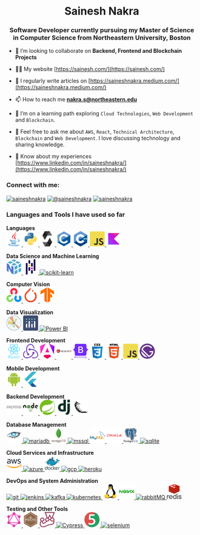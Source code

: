 <h1 align= "center">Sainesh Nakra</h1>
<h3 align="center">Software Developer currently pursuing my Master of Science in Computer Science from Northeastern University, Boston</h3>

- 👯 I’m looking to collaborate on **Backend, Frontend and Blockchain Projects**

- 👨‍💻 My website [https://sainesh.com/](https://sainesh.com/)

- 📝 I regularly write articles on [https://saineshnakra.medium.com/](https://saineshnakra.medium.com/)

- 📫 How to reach me **nakra.s@northeastern.edu**

- 🌱 I’m on a learning path exploring `Cloud Technologies`, `Web Development` and `Blockchain`.
  
- 💬 Feel free to ask me about  `AWS`, `React`, `Technical Architecture`, `Blockchain` 
  and `Web Development`. I love discussing technology and sharing knowledge.


- 📄 Know about my experiences [https://www.linkedin.com/in/saineshnakra/](https://www.linkedin.com/in/saineshnakra/)

<h3 align="left">Connect with me:</h3>
<p align="left">
<a href="https://linkedin.com/in/saineshnakra" target="blank"><img align="center" src="https://raw.githubusercontent.com/rahuldkjain/github-profile-readme-generator/master/src/images/icons/Social/linked-in-alt.svg" alt="saineshnakra" height="30" width="40" /></a>
<a href="https://medium.com/@saineshnakra" target="blank"><img align="center" src="https://raw.githubusercontent.com/rahuldkjain/github-profile-readme-generator/master/src/images/icons/Social/medium.svg" alt="@saineshnakra" height="30" width="40" /></a>
<a href="https://www.leetcode.com/saineshnakra" target="blank"><img align="center" src="https://raw.githubusercontent.com/rahuldkjain/github-profile-readme-generator/master/src/images/icons/Social/leet-code.svg" alt="saineshnakra" height="30" width="40" /></a>
</p>




### Languages and Tools I have used so far

<p align="left">
<strong>Languages</strong><br>
<a href="https://www.java.com" target="_blank" rel="noreferrer">
    <img src="https://raw.githubusercontent.com/devicons/devicon/master/icons/java/java-original.svg" alt="Java" width="40" height="40"/>
</a>
<a href="https://www.python.org" target="_blank" rel="noreferrer">
    <img src="https://raw.githubusercontent.com/devicons/devicon/master/icons/python/python-original.svg" alt="Python" width="40" height="40"/>
</a>
<a href="https://soliditylang.org" target="_blank" rel="noreferrer">
    <img src="https://raw.githubusercontent.com/devicons/devicon/master/icons/solidity/solidity-original.svg" alt="Solidity" width="40" height="40"/>
</a>
<a href="https://www.w3schools.com/c/" target="_blank" rel="noreferrer">
    <img src="https://raw.githubusercontent.com/devicons/devicon/master/icons/c/c-original.svg" alt="C" width="40" height="40"/>
</a>
<a href="https://www.w3schools.com/cpp/" target="_blank" rel="noreferrer">
    <img src="https://raw.githubusercontent.com/devicons/devicon/master/icons/cplusplus/cplusplus-original.svg" alt="C++" width="40" height="40"/>
</a>
<a href="https://www.javascript.com" target="_blank" rel="noreferrer">
    <img src="https://raw.githubusercontent.com/devicons/devicon/master/icons/javascript/javascript-original.svg" alt="JavaScript" width="40" height="40"/>
</a>
<a href="https://kotlinlang.org" target="_blank" rel="noreferrer">
    <img src="https://raw.githubusercontent.com/devicons/devicon/master/icons/kotlin/kotlin-original.svg" alt="Kotlin" width="40" height="40"/>
</a>

<strong>Data Science and Machine Learning</strong><br>
<a href="https://numpy.org/" target="_blank" rel="noreferrer">
<img src="https://raw.githubusercontent.com/devicons/devicon/master/icons/numpy/numpy-original.svg" alt="numpy" width="40" height="40"/>
</a>
<a href="https://pandas.pydata.org/" target="_blank" rel="noreferrer">
<img src="https://raw.githubusercontent.com/devicons/devicon/master/icons/pandas/pandas-original.svg" alt="pandas" width="40" height="40"/>
</a>
<a href="https://scikit-learn.org/" target="_blank" rel="noreferrer">
<img src="https://upload.wikimedia.org/wikipedia/commons/0/05/Scikit_learn_logo_small.svg" alt="scikit-learn" width="40" height="40"/>
</a>

<strong>Computer Vision</strong><br>
<a href="https://opencv.org" target="_blank" rel="noreferrer">
<img src="https://raw.githubusercontent.com/devicons/devicon/master/icons/opencv/opencv-original.svg" alt="opencv" width="40" height="40"/>
</a>
<a href="https://pytorch.org" target="_blank" rel="noreferrer">
    <img src="https://raw.githubusercontent.com/devicons/devicon/master/icons/pytorch/pytorch-original.svg" alt="PyTorch" width="40" height="40"/>
</a>
<a href="https://www.tensorflow.org" target="_blank" rel="noreferrer">
    <img src="https://raw.githubusercontent.com/devicons/devicon/master/icons/tensorflow/tensorflow-original.svg" alt="TensorFlow" width="40" height="40"/>
</a>


<strong>Data Visualization</strong><br>
<a href="https://matplotlib.org" target="_blank" rel="noreferrer">
<img src="https://raw.githubusercontent.com/devicons/devicon/master/icons/matplotlib/matplotlib-original.svg" alt="Matplotlib" width="40" height="40"/>
</a>
<a href="https://plotly.com" target="_blank" rel="noreferrer">
<img src="https://raw.githubusercontent.com/devicons/devicon/master/icons/plotly/plotly-original.svg" alt="Plotly" width="40" height="40"/>
</a>
<a href="https://powerbi.microsoft.com" target="_blank" rel="noreferrer">
<img src="https://upload.wikimedia.org/wikipedia/commons/c/cf/New_Power_BI_Logo.svg" alt="Power BI" width="40" height="40"/>
</a>
</a>

<strong>Frontend Development</strong><br>
<a href="https://reactjs.org/" target="_blank" rel="noreferrer">
<img src="https://raw.githubusercontent.com/devicons/devicon/master/icons/react/react-original-wordmark.svg" alt="react" width="40" height="40"/>
</a>
<a href="https://redux.js.org" target="_blank" rel="noreferrer">
<img src="https://raw.githubusercontent.com/devicons/devicon/master/icons/redux/redux-original.svg" alt="redux" width="40" height="40"/>
</a>
<a href="https://angular.io" target="_blank" rel="noreferrer">
<img src="https://raw.githubusercontent.com/devicons/devicon/master/icons/angular/angular-original.svg" alt="angular" width="40" height="40"/>
</a>
<a href="https://angular.io" target="_blank" rel="noreferrer">
<img src="https://raw.githubusercontent.com/devicons/devicon/master/icons/angularjs/angularjs-original-wordmark.svg" alt="angularjs" width="40" height="40"/>
</a>
<a href="https://getbootstrap.com" target="_blank" rel="noreferrer">
<img src="https://raw.githubusercontent.com/devicons/devicon/master/icons/bootstrap/bootstrap-plain-wordmark.svg" alt="bootstrap" width="40" height="40"/>
</a>
<a href="https://www.w3schools.com/css/" target="_blank" rel="noreferrer">
<img src="https://raw.githubusercontent.com/devicons/devicon/master/icons/css3/css3-original-wordmark.svg" alt="css3" width="40" height="40"/>
</a>
<a href="https://www.w3.org/html/" target="_blank" rel="noreferrer">
<img src="https://raw.githubusercontent.com/devicons/devicon/master/icons/html5/html5-original-wordmark.svg" alt="html5" width="40" height="40"/>
</a>
<a href="https://developer.mozilla.org/en-US/docs/Web/JavaScript" target="_blank" rel="noreferrer">
<img src="https://raw.githubusercontent.com/devicons/devicon/master/icons/javascript/javascript-original.svg" alt="javascript" width="40" height="40"/>
</a>
<a href="https://www.gatsbyjs.com/" target="_blank" rel="noreferrer">
<img src="https://raw.githubusercontent.com/devicons/devicon/master/icons/gatsby/gatsby-original.svg" alt="gatsby" width="40" height="40"/>
</a>

<strong>Mobile Development</strong><br>
<a href="https://developer.android.com" target="_blank" rel="noreferrer">
<img src="https://raw.githubusercontent.com/devicons/devicon/master/icons/android/android-original.svg" alt="android" width="40" height="40"/>
</a>
<a href="https://flutter.dev" target="_blank" rel="noreferrer">
<img src="https://raw.githubusercontent.com/devicons/devicon/master/icons/flutter/flutter-original.svg" alt="flutter" width="40" height="40"/>
</a>

<strong>Backend Development</strong><br>
<a href="https://expressjs.com" target="_blank" rel="noreferrer">
<img src="https://raw.githubusercontent.com/devicons/devicon/master/icons/express/express-original-wordmark.svg" alt="express" width="40" height="40"/>
</a>
<a href="https://nodejs.org" target="_blank" rel="noreferrer">
<img src="https://raw.githubusercontent.com/devicons/devicon/master/icons/nodejs/nodejs-original-wordmark.svg" alt="nodejs" width="40" height="40"/>
</a>
<a href="https://spring.io/" target="_blank" rel="noreferrer">
<img src="https://raw.githubusercontent.com/devicons/devicon/master/icons/spring/spring-original.svg" alt="spring" width="40" height="40"/>
</a>
<a href="https://www.djangoproject.com/" target="_blank" rel="noreferrer">
<img src="https://raw.githubusercontent.com/devicons/devicon/master/icons/django/django-plain.svg" alt="Django" width="40" height="40"/>
</a>
<a href="https://flask.palletsprojects.com/" target="_blank" rel="noreferrer">
<img src="https://raw.githubusercontent.com/devicons/devicon/master/icons/flask/flask-original.svg" alt="Flask" width="40" height="40"/>
</a>

<strong>Database Management</strong><br>
<a href="https://cassandra.apache.org/" target="_blank" rel="noreferrer">
<img src="https://raw.githubusercontent.com/devicons/devicon/master/icons/cassandra/cassandra-original.svg" alt="cassandra" width="40" height="40"/>
</a>
<a href="https://mariadb.org/" target="_blank" rel="noreferrer">
<img src="https://www.vectorlogo.zone/logos/mariadb/mariadb-icon.svg" alt="mariadb" width="40" height="40"/>
</a>
<a href="https://www.mongodb.com/" target="_blank" rel="noreferrer">
<img src="https://raw.githubusercontent.com/devicons/devicon/master/icons/mongodb/mongodb-original-wordmark.svg" alt="mongodb" width="40" height="40"/>
</a>
<a href="https://www.microsoft.com/en-us/sql-server" target="_blank" rel="noreferrer">
<img src="https://www.svgrepo.com/show/303229/microsoft-sql-server-logo.svg" alt="mssql" width="40" height="40"/>
</a>
<a href="https://www.mysql.com/" target="_blank" rel="noreferrer">
<img src="https://raw.githubusercontent.com/devicons/devicon/master/icons/mysql/mysql-original-wordmark.svg" alt="mysql" width="40" height="40"/>
</a>
<a href="https://www.oracle.com/" target="_blank" rel="noreferrer">
<img src="https://raw.githubusercontent.com/devicons/devicon/master/icons/oracle/oracle-original.svg" alt="oracle" width="40" height="40"/>
</a>
<a href="https://www.postgresql.org" target="_blank" rel="noreferrer">
<img src="https://raw.githubusercontent.com/devicons/devicon/master/icons/postgresql/postgresql-original-wordmark.svg" alt="postgresql" width="40" height="40"/>
</a>
<a href="https://www.sqlite.org/" target="_blank" rel="noreferrer">
<img src="https://www.vectorlogo.zone/logos/sqlite/sqlite-icon.svg" alt="sqlite" width="40" height="40"/>
</a>

<strong>Cloud Services and Infrastructure</strong><br>
<a href="https://aws.amazon.com" target="_blank" rel="noreferrer">
<img src="https://raw.githubusercontent.com/devicons/devicon/master/icons/amazonwebservices/amazonwebservices-original-wordmark.svg" alt="aws" width="40" height="40"/>
</a>
<a href="https://azure.microsoft.com/en-in/" target="_blank" rel="noreferrer">
<img src="https://www.vectorlogo.zone/logos/microsoft_azure/microsoft_azure-icon.svg" alt="azure" width="40" height="40"/>
</a>
<a href="https://www.docker.com/" target="_blank" rel="noreferrer">
<img src="https://raw.githubusercontent.com/devicons/devicon/master/icons/docker/docker-original-wordmark.svg" alt="docker" width="40" height="40"/>
</a>
<a href="https://cloud.google.com" target="_blank" rel="noreferrer">
<img src="https://www.vectorlogo.zone/logos/google_cloud/google_cloud-icon.svg" alt="gcp" width="40" height="40"/>
</a>
<a href="https://heroku.com" target="_blank" rel="noreferrer">
<img src="https://www.vectorlogo.zone/logos/heroku/heroku-icon.svg" alt="heroku" width="40" height="40"/>
</a>

<strong>DevOps and System Administration</strong><br>
<a href="https://git-scm.com/" target="_blank" rel="noreferrer">
<img src="https://www.vectorlogo.zone/logos/git-scm/git-scm-icon.svg" alt="git" width="40" height="40"/>
</a>
<a href="https://www.jenkins.io" target="_blank" rel="noreferrer">
<img src="https://www.vectorlogo.zone/logos/jenkins/jenkins-icon.svg" alt="jenkins" width="40" height="40"/>
</a>
<a href="https://kafka.apache.org/" target="_blank" rel="noreferrer">
<img src="https://www.vectorlogo.zone/logos/apache_kafka/apache_kafka-icon.svg" alt="kafka" width="40" height="40"/>
</a>
<a href="https://kubernetes.io" target="_blank" rel="noreferrer">
<img src="https://www.vectorlogo.zone/logos/kubernetes/kubernetes-icon.svg" alt="kubernetes" width="40" height="40"/>
</a>
<a href="https://www.linux.org/" target="_blank" rel="noreferrer">
<img src="https://raw.githubusercontent.com/devicons/devicon/master/icons/linux/linux-original.svg" alt="linux" width="40" height="40"/>
</a>
<a href="https://www.nginx.com" target="_blank" rel="noreferrer">
<img src="https://raw.githubusercontent.com/devicons/devicon/master/icons/nginx/nginx-original.svg" alt="nginx" width="40" height="40"/>
</a>
<a href="https://www.rabbitmq.com" target="_blank" rel="noreferrer">
<img src="https://www.vectorlogo.zone/logos/rabbitmq/rabbitmq-icon.svg" alt="rabbitMQ" width="40" height="40"/>
</a>
<a href="https://redis.io" target="_blank" rel="noreferrer">
<img src="https://raw.githubusercontent.com/devicons/devicon/master/icons/redis/redis-original-wordmark.svg" alt="redis" width="40" height="40"/>
</a>

<strong>Testing and Other Tools</strong><br>
<a href="https://graphql.org" target="_blank" rel="noreferrer">
<img src="https://raw.githubusercontent.com/devicons/devicon/master/icons/graphql/graphql-plain.svg" alt="graphql" width="40" height="40"/>
</a>
<a href="https://mochajs.org" target="_blank" rel="noreferrer">
<img src="https://raw.githubusercontent.com/devicons/devicon/master/icons/mocha/mocha-plain.svg" alt="mocha" width="40" height="40"/>
</a>
<a href="https://jestjs.io" target="_blank" rel="noreferrer">
    <img src="https://raw.githubusercontent.com/devicons/devicon/master/icons/jest/jest-plain.svg" alt="Jest" width="40" height="40"/>
</a>
<a href="https://www.cypress.io" target="_blank" rel="noreferrer">
    <img src="https://raw.githubusercontent.com/devicons/devicon/master/icons/cypress/cypress-original.svg" alt="Cypress" width="40" height="40"/>
</a><a href="https://junit.org/junit5/" target="_blank" rel="noreferrer">
    <img src="https://raw.githubusercontent.com/devicons/devicon/master/icons/junit/junit-original.svg" alt="JUnit" width="40" height="40"/>
</a>
<a href="https://www.selenium.dev" target="_blank" rel="noreferrer">
<img src="https://raw.githubusercontent.com/detain/svg-logos/780f25886640cef088af994181646db2f6b1a3f8/svg/selenium-logo.svg" alt="selenium" width="40" height="40"/>
</a>
</p>
